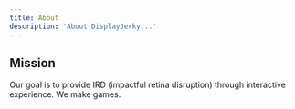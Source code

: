 ```yaml
---
title: About
description: 'About DisplayJerky...'
---
```


## Mission

Our goal is to provide IRD (impactful retina disruption) through interactive experience. We make games.
